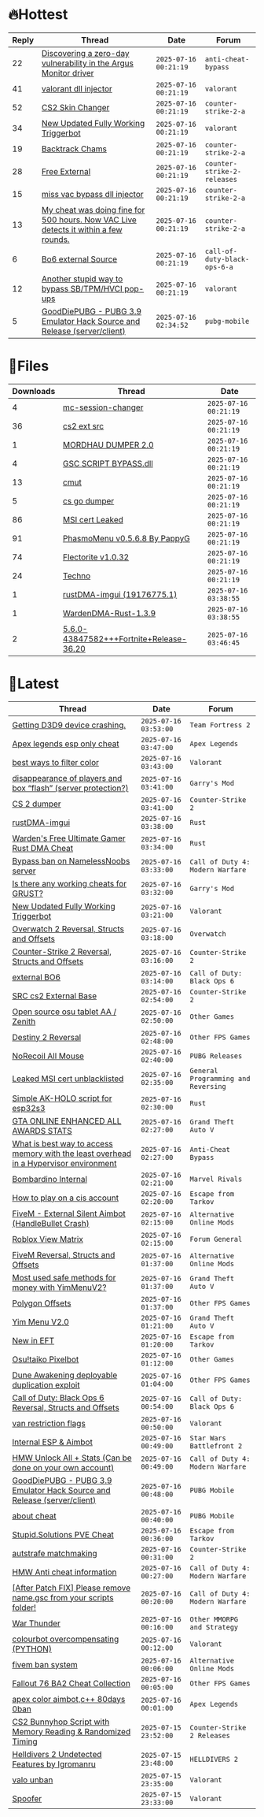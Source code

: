 # 🔥Hottest
|Reply|Thread|Date|Forum|
|-----|------|----|-----|
|22|[Discovering a zero&#45;day vulnerability in the Argus Monitor driver](https://%75%6E%6B%6E%6F%77%6E%63%68%65%61%74%73.%6D%65/%66%6F%72%75%6D/anti-cheat-bypass/708619-discovering-zero-day-vulnerability-argus-monitor-driver.html)|`2025-07-16 00:21:19`|`anti-cheat-bypass`|
|41|[valorant dll injector](https://%75%6E%6B%6E%6F%77%6E%63%68%65%61%74%73.%6D%65/%66%6F%72%75%6D/valorant/708406-valorant-dll-injector.html)|`2025-07-16 00:21:19`|`valorant`|
|52|[CS2 Skin Changer](https://%75%6E%6B%6E%6F%77%6E%63%68%65%61%74%73.%6D%65/%66%6F%72%75%6D/counter-strike-2-a/708467-cs2-skin-changer.html)|`2025-07-16 00:21:19`|`counter-strike-2-a`|
|34|[New Updated Fully Working Triggerbot](https://%75%6E%6B%6E%6F%77%6E%63%68%65%61%74%73.%6D%65/%66%6F%72%75%6D/valorant/708891-updated-triggerbot.html)|`2025-07-16 00:21:19`|`valorant`|
|19|[Backtrack Chams](https://%75%6E%6B%6E%6F%77%6E%63%68%65%61%74%73.%6D%65/%66%6F%72%75%6D/counter-strike-2-a/708512-backtrack-chams.html)|`2025-07-16 00:21:19`|`counter-strike-2-a`|
|28|[Free External](https://%75%6E%6B%6E%6F%77%6E%63%68%65%61%74%73.%6D%65/%66%6F%72%75%6D/counter-strike-2-releases/709037-free-external.html)|`2025-07-16 00:21:19`|`counter-strike-2-releases`|
|15|[miss vac bypass dll injector](https://%75%6E%6B%6E%6F%77%6E%63%68%65%61%74%73.%6D%65/%66%6F%72%75%6D/counter-strike-2-a/708675-miss-vac-bypass-dll-injector.html)|`2025-07-16 00:21:19`|`counter-strike-2-a`|
|13|[My cheat was doing fine for 500 hours&#46; Now VAC Live detects it within a few rounds&#46;](https://%75%6E%6B%6E%6F%77%6E%63%68%65%61%74%73.%6D%65/%66%6F%72%75%6D/counter-strike-2-a/708645-cheat-doing-fine-500-hours-vac-live-detects-rounds.html)|`2025-07-16 00:21:19`|`counter-strike-2-a`|
|6|[Bo6 external Source](https://%75%6E%6B%6E%6F%77%6E%63%68%65%61%74%73.%6D%65/%66%6F%72%75%6D/call-of-duty-black-ops-6-a/708600-bo6-external-source.html)|`2025-07-16 00:21:19`|`call-of-duty-black-ops-6-a`|
|12|[Another stupid way to bypass SB/TPM/HVCI pop&#45;ups](https://%75%6E%6B%6E%6F%77%6E%63%68%65%61%74%73.%6D%65/%66%6F%72%75%6D/valorant/708924-stupid-bypass-sb-tpm-hvci-pop-ups.html)|`2025-07-16 00:21:19`|`valorant`|
|5|[GoodDiePUBG &#45; PUBG 3&#46;9 Emulator Hack Source and Release &#40;server/client&#41;](https://%75%6E%6B%6E%6F%77%6E%63%68%65%61%74%73.%6D%65/%66%6F%72%75%6D/pubg-mobile/708956-gooddiepubg-pubg-3-9-emulator-hack-source-release-server-client.html)|`2025-07-16 02:34:52`|`pubg-mobile`|
# 📄Files
|Downloads|Thread|Date|
|---------|------|----|
|4|[mc&#45;session&#45;changer](https://%75%6E%6B%6E%6F%77%6E%63%68%65%61%74%73.%6D%65/%66%6F%72%75%6D/downloads.php?do=file&id=50437)|`2025-07-16 00:21:19`|
|36|[cs2 ext src](https://%75%6E%6B%6E%6F%77%6E%63%68%65%61%74%73.%6D%65/%66%6F%72%75%6D/downloads.php?do=file&id=50436)|`2025-07-16 00:21:19`|
|1|[MORDHAU DUMPER 2&#46;0](https://%75%6E%6B%6E%6F%77%6E%63%68%65%61%74%73.%6D%65/%66%6F%72%75%6D/downloads.php?do=file&id=50434)|`2025-07-16 00:21:19`|
|4|[GSC SCRIPT BYPASS&#46;dll](https://%75%6E%6B%6E%6F%77%6E%63%68%65%61%74%73.%6D%65/%66%6F%72%75%6D/downloads.php?do=file&id=50433)|`2025-07-16 00:21:19`|
|13|[cmut](https://%75%6E%6B%6E%6F%77%6E%63%68%65%61%74%73.%6D%65/%66%6F%72%75%6D/downloads.php?do=file&id=50431)|`2025-07-16 00:21:19`|
|5|[cs go dumper](https://%75%6E%6B%6E%6F%77%6E%63%68%65%61%74%73.%6D%65/%66%6F%72%75%6D/downloads.php?do=file&id=50430)|`2025-07-16 00:21:19`|
|86|[MSI cert Leaked](https://%75%6E%6B%6E%6F%77%6E%63%68%65%61%74%73.%6D%65/%66%6F%72%75%6D/downloads.php?do=file&id=50426)|`2025-07-16 00:21:19`|
|91|[PhasmoMenu v0&#46;5&#46;6&#46;8 By PappyG](https://%75%6E%6B%6E%6F%77%6E%63%68%65%61%74%73.%6D%65/%66%6F%72%75%6D/downloads.php?do=file&id=50425)|`2025-07-16 00:21:19`|
|74|[Flectorite v1&#46;0&#46;32](https://%75%6E%6B%6E%6F%77%6E%63%68%65%61%74%73.%6D%65/%66%6F%72%75%6D/downloads.php?do=file&id=50424)|`2025-07-16 00:21:19`|
|24|[Techno](https://%75%6E%6B%6E%6F%77%6E%63%68%65%61%74%73.%6D%65/%66%6F%72%75%6D/downloads.php?do=file&id=50423)|`2025-07-16 00:21:19`|
|1|[rustDMA&#45;imgui &#40;19176775&#46;1&#41;](https://%75%6E%6B%6E%6F%77%6E%63%68%65%61%74%73.%6D%65/%66%6F%72%75%6D/downloads.php?do=file&id=50432)|`2025-07-16 03:38:55`|
|1|[WardenDMA&#45;Rust&#45;1&#46;3&#46;9](https://%75%6E%6B%6E%6F%77%6E%63%68%65%61%74%73.%6D%65/%66%6F%72%75%6D/downloads.php?do=file&id=50428)|`2025-07-16 03:38:55`|
|2|[5&#46;6&#46;0&#45;43847582&#43;&#43;&#43;Fortnite&#43;Release&#45;36&#46;20](https://%75%6E%6B%6E%6F%77%6E%63%68%65%61%74%73.%6D%65/%66%6F%72%75%6D/downloads.php?do=file&id=50439)|`2025-07-16 03:46:45`|
# 💬Latest
|Thread|Date|Forum|
|------|----|-----|
|[Getting D3D9 device crashing&#46;](https://%75%6E%6B%6E%6F%77%6E%63%68%65%61%74%73.%6D%65/%66%6F%72%75%6D/team-fortress-2-a/709279-getting-d3d9-device-crashing.html)|`2025-07-16 03:53:00`|`Team Fortress 2`|
|[Apex legends esp only cheat](https://%75%6E%6B%6E%6F%77%6E%63%68%65%61%74%73.%6D%65/%66%6F%72%75%6D/apex-legends/709298-apex-legends-esp-cheat.html)|`2025-07-16 03:47:00`|`Apex Legends`|
|[best ways to filter color](https://%75%6E%6B%6E%6F%77%6E%63%68%65%61%74%73.%6D%65/%66%6F%72%75%6D/valorant/709479-filter-color.html)|`2025-07-16 03:43:00`|`Valorant`|
|[disappearance of players and box “flash” &#40;server protection?&#41;](https://%75%6E%6B%6E%6F%77%6E%63%68%65%61%74%73.%6D%65/%66%6F%72%75%6D/garry-s-mod/709478-disappearance-players-box-flash-server-protection.html)|`2025-07-16 03:41:00`|`Garry's Mod`|
|[CS 2 dumper](https://%75%6E%6B%6E%6F%77%6E%63%68%65%61%74%73.%6D%65/%66%6F%72%75%6D/counter-strike-2-a/709214-cs-2-dumper.html)|`2025-07-16 03:41:00`|`Counter-Strike 2`|
|[rustDMA&#45;imgui](https://%75%6E%6B%6E%6F%77%6E%63%68%65%61%74%73.%6D%65/%66%6F%72%75%6D/rust/708252-rustdma-imgui.html)|`2025-07-16 03:38:00`|`Rust`|
|[Warden's Free Ultimate Gamer Rust DMA Cheat](https://%75%6E%6B%6E%6F%77%6E%63%68%65%61%74%73.%6D%65/%66%6F%72%75%6D/rust/702331-wardens-free-ultimate-gamer-rust-dma-cheat.html)|`2025-07-16 03:34:00`|`Rust`|
|[Bypass ban on NamelessNoobs server](https://%75%6E%6B%6E%6F%77%6E%63%68%65%61%74%73.%6D%65/%66%6F%72%75%6D/call-of-duty-4-modern-warfare/709410-bypass-ban-namelessnoobs-server.html)|`2025-07-16 03:33:00`|`Call of Duty 4: Modern Warfare`|
|[Is there any working cheats for GRUST?](https://%75%6E%6B%6E%6F%77%6E%63%68%65%61%74%73.%6D%65/%66%6F%72%75%6D/garry-s-mod/709373-cheats-grust.html)|`2025-07-16 03:32:00`|`Garry's Mod`|
|[New Updated Fully Working Triggerbot](https://%75%6E%6B%6E%6F%77%6E%63%68%65%61%74%73.%6D%65/%66%6F%72%75%6D/valorant/708891-updated-triggerbot.html)|`2025-07-16 03:21:00`|`Valorant`|
|[Overwatch 2 Reversal, Structs and Offsets](https://%75%6E%6B%6E%6F%77%6E%63%68%65%61%74%73.%6D%65/%66%6F%72%75%6D/overwatch/516727-overwatch-2-reversal-structs-offsets.html)|`2025-07-16 03:18:00`|`Overwatch`|
|[Counter&#45;Strike 2 Reversal, Structs and Offsets](https://%75%6E%6B%6E%6F%77%6E%63%68%65%61%74%73.%6D%65/%66%6F%72%75%6D/counter-strike-2-a/576077-counter-strike-2-reversal-structs-offsets.html)|`2025-07-16 03:16:00`|`Counter-Strike 2`|
|[external BO6](https://%75%6E%6B%6E%6F%77%6E%63%68%65%61%74%73.%6D%65/%66%6F%72%75%6D/call-of-duty-black-ops-6-a/702640-external-bo6.html)|`2025-07-16 03:14:00`|`Call of Duty: Black Ops 6`|
|[SRC cs2 External Base](https://%75%6E%6B%6E%6F%77%6E%63%68%65%61%74%73.%6D%65/%66%6F%72%75%6D/counter-strike-2-a/709409-src-cs2-external-base.html)|`2025-07-16 02:54:00`|`Counter-Strike 2`|
|[Open source osu tablet AA / Zenith](https://%75%6E%6B%6E%6F%77%6E%63%68%65%61%74%73.%6D%65/%66%6F%72%75%6D/other-games/705383-source-osu-tablet-aa-zenith.html)|`2025-07-16 02:50:00`|`Other Games`|
|[Destiny 2 Reversal](https://%75%6E%6B%6E%6F%77%6E%63%68%65%61%74%73.%6D%65/%66%6F%72%75%6D/other-fps-games/669951-destiny-2-reversal.html)|`2025-07-16 02:48:00`|`Other FPS Games`|
|[NoRecoil All Mouse](https://%75%6E%6B%6E%6F%77%6E%63%68%65%61%74%73.%6D%65/%66%6F%72%75%6D/pubg-releases/698289-norecoil-mouse.html)|`2025-07-16 02:40:00`|`PUBG Releases`|
|[Leaked MSI cert unblacklisted](https://%75%6E%6B%6E%6F%77%6E%63%68%65%61%74%73.%6D%65/%66%6F%72%75%6D/general-programming-and-reversing/709249-leaked-msi-cert-unblacklisted.html)|`2025-07-16 02:35:00`|`General Programming and Reversing`|
|[Simple AK&#45;HOLO script for esp32s3](https://%75%6E%6B%6E%6F%77%6E%63%68%65%61%74%73.%6D%65/%66%6F%72%75%6D/rust/709183-simple-ak-holo-script-esp32s3.html)|`2025-07-16 02:30:00`|`Rust`|
|[GTA ONLINE ENHANCED ALL AWARDS STATS](https://%75%6E%6B%6E%6F%77%6E%63%68%65%61%74%73.%6D%65/%66%6F%72%75%6D/grand-theft-auto-v/701294-gta-online-enhanced-awards-stats.html)|`2025-07-16 02:27:00`|`Grand Theft Auto V`|
|[What is best way to access memory with the least overhead in a Hypervisor environment](https://%75%6E%6B%6E%6F%77%6E%63%68%65%61%74%73.%6D%65/%66%6F%72%75%6D/anti-cheat-bypass/708513-access-memory-overhead-hypervisor-environment.html)|`2025-07-16 02:27:00`|`Anti-Cheat Bypass`|
|[Bombardino Internal](https://%75%6E%6B%6E%6F%77%6E%63%68%65%61%74%73.%6D%65/%66%6F%72%75%6D/marvel-rivals/704529-bombardino-internal.html)|`2025-07-16 02:21:00`|`Marvel Rivals`|
|[How to play on a cis account](https://%75%6E%6B%6E%6F%77%6E%63%68%65%61%74%73.%6D%65/%66%6F%72%75%6D/escape-from-tarkov/707999-play-cis-account.html)|`2025-07-16 02:20:00`|`Escape from Tarkov`|
|[FiveM &#45; External Silent Aimbot &#40;HandleBullet Crash&#41;](https://%75%6E%6B%6E%6F%77%6E%63%68%65%61%74%73.%6D%65/%66%6F%72%75%6D/alternative-online-mods/707506-fivem-external-silent-aimbot-handlebullet-crash.html)|`2025-07-16 02:15:00`|`Alternative Online Mods`|
|[Roblox View Matrix](https://%75%6E%6B%6E%6F%77%6E%63%68%65%61%74%73.%6D%65/%66%6F%72%75%6D/forum-general/707670-roblox-view-matrix.html)|`2025-07-16 02:15:00`|`Forum General`|
|[FiveM Reversal, Structs and Offsets](https://%75%6E%6B%6E%6F%77%6E%63%68%65%61%74%73.%6D%65/%66%6F%72%75%6D/alternative-online-mods/340232-fivem-reversal-structs-offsets.html)|`2025-07-16 01:37:00`|`Alternative Online Mods`|
|[Most used safe methods for money with YimMenuV2?](https://%75%6E%6B%6E%6F%77%6E%63%68%65%61%74%73.%6D%65/%66%6F%72%75%6D/grand-theft-auto-v/709364-safe-methods-money-yimmenuv2.html)|`2025-07-16 01:37:00`|`Grand Theft Auto V`|
|[Polygon Offsets](https://%75%6E%6B%6E%6F%77%6E%63%68%65%61%74%73.%6D%65/%66%6F%72%75%6D/other-fps-games/701704-polygon-offsets.html)|`2025-07-16 01:37:00`|`Other FPS Games`|
|[Yim Menu V2&#46;0](https://%75%6E%6B%6E%6F%77%6E%63%68%65%61%74%73.%6D%65/%66%6F%72%75%6D/grand-theft-auto-v/693751-yim-menu-v2-0-a.html)|`2025-07-16 01:21:00`|`Grand Theft Auto V`|
|[New in EFT](https://%75%6E%6B%6E%6F%77%6E%63%68%65%61%74%73.%6D%65/%66%6F%72%75%6D/escape-from-tarkov/709225-eft.html)|`2025-07-16 01:20:00`|`Escape from Tarkov`|
|[Osu&#33;taiko Pixelbot](https://%75%6E%6B%6E%6F%77%6E%63%68%65%61%74%73.%6D%65/%66%6F%72%75%6D/other-games/709073-osu-taiko-pixelbot.html)|`2025-07-16 01:12:00`|`Other Games`|
|[Dune Awakening deployable duplication exploit](https://%75%6E%6B%6E%6F%77%6E%63%68%65%61%74%73.%6D%65/%66%6F%72%75%6D/other-fps-games/707430-dune-awakening-deployable-duplication-exploit.html)|`2025-07-16 01:04:00`|`Other FPS Games`|
|[Call of Duty: Black Ops 6 Reversal, Structs and Offsets](https://%75%6E%6B%6E%6F%77%6E%63%68%65%61%74%73.%6D%65/%66%6F%72%75%6D/call-of-duty-black-ops-6-a/653959-call-duty-black-ops-6-reversal-structs-offsets.html)|`2025-07-16 00:54:00`|`Call of Duty: Black Ops 6`|
|[van restriction flags](https://%75%6E%6B%6E%6F%77%6E%63%68%65%61%74%73.%6D%65/%66%6F%72%75%6D/valorant/709461-van-restriction-flags.html)|`2025-07-16 00:50:00`|`Valorant`|
|[Internal ESP & Aimbot](https://%75%6E%6B%6E%6F%77%6E%63%68%65%61%74%73.%6D%65/%66%6F%72%75%6D/star-wars-battlefront-2-a/703386-internal-esp-aimbot.html)|`2025-07-16 00:49:00`|`Star Wars Battlefront 2`|
|[HMW Unlock All &#43; Stats &#40;Can be done on your own account&#41;](https://%75%6E%6B%6E%6F%77%6E%63%68%65%61%74%73.%6D%65/%66%6F%72%75%6D/call-of-duty-4-modern-warfare/702383-hmw-unlock-stats-own-account.html)|`2025-07-16 00:49:00`|`Call of Duty 4: Modern Warfare`|
|[GoodDiePUBG &#45; PUBG 3&#46;9 Emulator Hack Source and Release &#40;server/client&#41;](https://%75%6E%6B%6E%6F%77%6E%63%68%65%61%74%73.%6D%65/%66%6F%72%75%6D/pubg-mobile/708956-gooddiepubg-pubg-3-9-emulator-hack-source-release-server-client.html)|`2025-07-16 00:48:00`|`PUBG Mobile`|
|[about cheat](https://%75%6E%6B%6E%6F%77%6E%63%68%65%61%74%73.%6D%65/%66%6F%72%75%6D/pubg-mobile/708881-cheat.html)|`2025-07-16 00:40:00`|`PUBG Mobile`|
|[Stupid&#46;Solutions PVE Cheat](https://%75%6E%6B%6E%6F%77%6E%63%68%65%61%74%73.%6D%65/%66%6F%72%75%6D/escape-from-tarkov/656746-stupid-solutions-pve-cheat.html)|`2025-07-16 00:36:00`|`Escape from Tarkov`|
|[autstrafe matchmaking](https://%75%6E%6B%6E%6F%77%6E%63%68%65%61%74%73.%6D%65/%66%6F%72%75%6D/counter-strike-2-a/709443-autstrafe-matchmaking.html)|`2025-07-16 00:31:00`|`Counter-Strike 2`|
|[HMW Anti cheat information](https://%75%6E%6B%6E%6F%77%6E%63%68%65%61%74%73.%6D%65/%66%6F%72%75%6D/call-of-duty-4-modern-warfare/702301-hmw-anti-cheat-information.html)|`2025-07-16 00:27:00`|`Call of Duty 4: Modern Warfare`|
|[&#91;After Patch FIX&#93; Please remove name&#46;gsc from your scripts folder&#33;](https://%75%6E%6B%6E%6F%77%6E%63%68%65%61%74%73.%6D%65/%66%6F%72%75%6D/call-of-duty-4-modern-warfare/709370-patch-fix-please-remove-name-gsc-scripts-folder.html)|`2025-07-16 00:20:00`|`Call of Duty 4: Modern Warfare`|
|[War Thunder](https://%75%6E%6B%6E%6F%77%6E%63%68%65%61%74%73.%6D%65/%66%6F%72%75%6D/other-mmorpg-and-strategy/85949-war-thunder.html)|`2025-07-16 00:16:00`|`Other MMORPG and Strategy`|
|[colourbot overcompensating &#40;PYTHON&#41;](https://%75%6E%6B%6E%6F%77%6E%63%68%65%61%74%73.%6D%65/%66%6F%72%75%6D/valorant/709422-colourbot-overcompensating-python.html)|`2025-07-16 00:12:00`|`Valorant`|
|[fivem ban system](https://%75%6E%6B%6E%6F%77%6E%63%68%65%61%74%73.%6D%65/%66%6F%72%75%6D/alternative-online-mods/709426-fivem-ban-system.html)|`2025-07-16 00:06:00`|`Alternative Online Mods`|
|[Fallout 76 BA2 Cheat Collection](https://%75%6E%6B%6E%6F%77%6E%63%68%65%61%74%73.%6D%65/%66%6F%72%75%6D/other-fps-games/519969-fallout-76-ba2-cheat-collection.html)|`2025-07-16 00:05:00`|`Other FPS Games`|
|[apex color aimbot,c&#43;&#43; 80days 0ban](https://%75%6E%6B%6E%6F%77%6E%63%68%65%61%74%73.%6D%65/%66%6F%72%75%6D/apex-legends/684954-apex-color-aimbot-80days-0ban.html)|`2025-07-16 00:01:00`|`Apex Legends`|
|[CS2 Bunnyhop Script with Memory Reading & Randomized Timing](https://%75%6E%6B%6E%6F%77%6E%63%68%65%61%74%73.%6D%65/%66%6F%72%75%6D/counter-strike-2-releases/707850-cs2-bunnyhop-script-memory-reading-randomized-timing.html)|`2025-07-15 23:52:00`|`Counter-Strike 2 Releases`|
|[Helldivers 2 Undetected Features by Igromanru](https://%75%6E%6B%6E%6F%77%6E%63%68%65%61%74%73.%6D%65/%66%6F%72%75%6D/helldivers-2-a/704156-helldivers-2-undetected-features-igromanru.html)|`2025-07-15 23:48:00`|`HELLDIVERS 2`|
|[valo unban](https://%75%6E%6B%6E%6F%77%6E%63%68%65%61%74%73.%6D%65/%66%6F%72%75%6D/valorant/709435-valo-unban.html)|`2025-07-15 23:35:00`|`Valorant`|
|[Spoofer](https://%75%6E%6B%6E%6F%77%6E%63%68%65%61%74%73.%6D%65/%66%6F%72%75%6D/valorant/705842-spoofer.html)|`2025-07-15 23:33:00`|`Valorant`|
